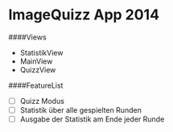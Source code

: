 ImageQuizz App 2014
===================

####Views

* StatistikView
* MainView
* QuizzView

####FeatureList

* [ ] Quizz Modus
* [ ] Statistik über alle gespielten Runden
* [ ] Ausgabe der Statistik am Ende jeder Runde
